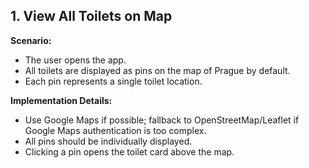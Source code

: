## 1. View All Toilets on Map

**Scenario:**

- The user opens the app.
- All toilets are displayed as pins on the map of Prague by default.
- Each pin represents a single toilet location.

**Implementation Details:**

- Use Google Maps if possible; fallback to OpenStreetMap/Leaflet if Google Maps authentication is too complex.
- All pins should be individually displayed.
- Clicking a pin opens the toilet card above the map.
